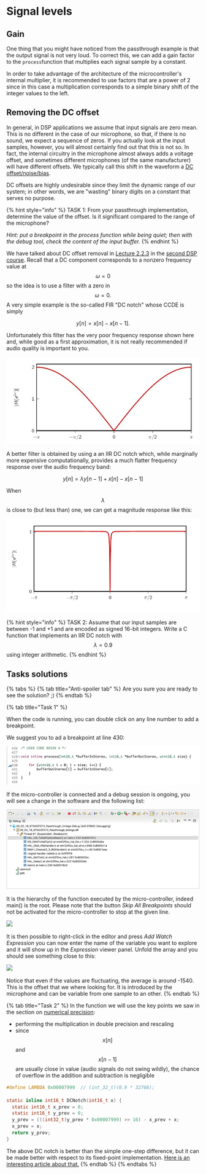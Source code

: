 # Signal levels

## Gain <a id="gain"></a>

One thing that you might have noticed from the passthrough example is that the output signal is not very loud. To correct this, we can add a gain factor to the `process`function that multiplies each signal sample by a constant. 

In order to take advantage of the architecture of the microcontroller's internal multiplier, it is recommended to use factors that are a power of 2 since in this case a multiplication corresponds to a simple binary shift of the integer values to the left.

## Removing the DC offset <a id="removing_dc"></a>

In general, in DSP applications we assume that input signals are zero mean. This is no different in the case of our microphone, so that, if there is no sound, we expect a sequence of zeros. If you actually look at the input samples, however, you will almost certainly find out that this is not so. In fact, the internal circuitry in the microphone almost always adds a voltage offset, and sometimes different microphones \(of the same manufacturer\) will have different offsets. We typically call this shift in the waveform a [DC offset/noise/bias](https://en.wikipedia.org/wiki/DC_bias).

DC offsets are highly undesirable since they limit the dynamic range of our system; in other words, we are "wasting" binary digits on a constant that serves no purpose.

{% hint style="info" %}
TASK 1: From your passthrough implementation, determine the value of the offset. Is it significant compared to the range of the microphone?

_Hint: put a breakpoint in the process function while being quiet; then with the debug tool, check the content of the input buffer._
{% endhint %}

We have talked about DC offset removal in [Lecture 2.2.3](https://www.coursera.org/learn/dsp2/lecture/JcNy2/2-2-3-intuitive-iir-designs) in the [second DSP course](https://www.coursera.org/learn/dsp2/). Recall that a DC component corresponds to a nonzero frequency value at $$\omega=0$$so the idea is to use a filter with a zero in $$\omega = 0.$$A very simple example is the so-called FIR "DC notch" whose CCDE is simply

$$
y[n] = x[n] - x[n-1].
$$

Unfortunately this filter has the very poor frequency response shown here and, while good as a first approximation, it is not really recommended if audio quality is important to you.

![Frequency response of the FIR DC notch](../.gitbook/assets/dcnotch.jpg)

A better filter is obtained by using a an IIR DC notch which, while marginally more expensive computationally, provides a much flatter frequency response over the audio frequency band:

$$
y[n] = \lambda y[n − 1] + x[n] − x[n − 1]
$$

 When $$\lambda$$is close to \(but less than\) one, we can get a magnitude response like this:

![Frequency response of the IIR DC notch](../.gitbook/assets/image.png)

{% hint style="info" %}
TASK 2: Assume that our input samples are between -1 and +1 and are encoded as signed 16-bit integers. Write a C function that implements an IIR DC notch with $$\lambda = 0.9$$using integer arithmetic.
{% endhint %}

## Tasks solutions

{% tabs %}
{% tab title="Anti-spoiler tab" %}
Are you sure you are ready to see the solution? ;\)
{% endtab %}

{% tab title="Task 1" %}


When the code is running, you can double click on any line number to add a breakpoint.

We suggest you to ad a breakpoint at line 430:

![](../.gitbook/assets/screenshot-2019-10-10-at-16.29.32-1.png)

If the micro-controller is connected and a debug session is ongoing, you will see a change in the software and the following list:

![](../.gitbook/assets/screenshot-2019-10-10-at-16.32.28-1.png)

It is the hierarchy of the function executed by the micro-controller, indeed main\(\) is the root. Please note that the button _Skip All Breakpoints_ should not be activated for the micro-controller to stop at the given line.

![](../.gitbook/assets/screenshot-2019-10-10-at-16.29.58.png)

It is then possible to right-click in the editor and press _Add Watch Expression_ you can now enter the name of the variable you want to explore and it will show up in the _Expression_ viewer panel. Unfold the array and you should see something close to this:

![](../.gitbook/assets/screenshot-2019-10-10-at-16.27.39.png)

Notice that even if the values are fluctuating, the average is around -1540. This is the offset that we where looking for. It is introduced by the microphone and can be variable from one sample to an other.
{% endtab %}

{% tab title="Task 2" %}
In the function we will use the key points we saw in the section on [numerical precision](numerical-precision.md#fixed-point-arithmetic):

* performing the multiplication in double precision and rescaling
* since $$x[n]$$and $$x[n-1]$$are usually close in value \(audio signals do not swing wildly\), the chance of overflow in the addition and subtraction is negligible

```c
#define LAMBDA 0x00007999  // (int_32_t)(0.9 * 32768);

static inline int16_t DCNotch(int16_t x) {
  static int16_t x_prev = 0;
  static int16_t y_prev = 0;
  y_prev = (((int32_t)y_prev * 0x00007999) >> 16) - x_prev + x;
  x_prev = x;
  return y_prev;
}
```

The above DC notch is better than the simple one-step difference, but it can be made better with respect to its fixed-point implementation. [Here is an interesting article about that.](https://www.researchgate.net/publication/261775781_DC_Blocker_Algorithms)
{% endtab %}
{% endtabs %}



